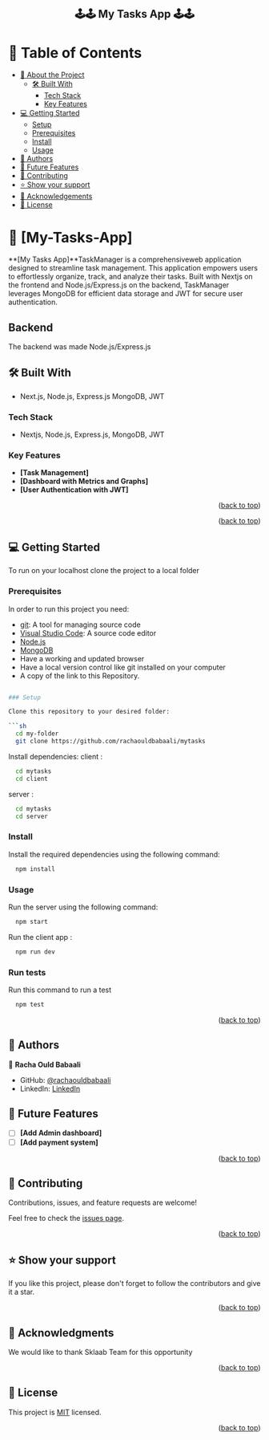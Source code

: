 <div align="center">
  <h2><b>🕹️🕹️ My Tasks App 🕹️🕹️</b></h2>

</div>

<a name="readme-top"></a>

<!-- TABLE OF CONTENTS -->

# 📗 Table of Contents

- [📖 About the Project](#about-project)
  - [🛠 Built With](#built-with)
    - [Tech Stack](#tech-stack)
    - [Key Features](#key-features)
- [💻 Getting Started](#getting-started)
  - [Setup](#setup)
  - [Prerequisites](#prerequisites)
  - [Install](#install)
  - [Usage](#usage)
- [👥 Authors](#authors)
- [🔭 Future Features](#future-features)
- [🤝 Contributing](#contributing)
- [⭐️ Show your support](#support)
- [🙏 Acknowledgements](#acknowledgements)
- [📝 License](#license)

<!-- PROJECT DESCRIPTION -->

# 📖 [My-Tasks-App] <a name="about-project"></a>

**[My Tasks App]**TaskManager is a comprehensiveweb application designed to streamline task management. This application empowers users to effortlessly organize, track, and analyze their tasks. Built with Nextjs on the frontend and Node.js/Express.js on the backend, TaskManager leverages MongoDB for efficient data storage and JWT for secure user authentication.

## Backend

The backend was made Node.js/Express.js 

## 🛠 Built With <a name="built-with"> </a>
- Next.js, Node.js, Express.js  MongoDB, JWT

### Tech Stack <a name="tech-stack"></a>

- Nextjs, Node.js, Express.js, MongoDB, JWT
<!-- Features -->

### Key Features <a name="key-features"></a>

- **[Task Management]**
- **[Dashboard with Metrics and Graphs]**
- **[User Authentication with JWT]**

<p align="right">(<a href="#readme-top">back to top</a>)</p>



<p align="right">(<a href="#readme-top">back to top</a>)</p>

<!-- GETTING STARTED -->

## 💻 Getting Started <a name="getting-started"></a>

To run on your localhost clone the project to a local folder

### Prerequisites

In order to run this project you need:

- [git](https://git-scm.com/downloads): A tool for managing source code
- [Visual Studio Code](https://code.visualstudio.com/): A source code editor
- [Node.js](https://nodejs.org/)
- [MongoDB](https://www.mongodb.com/try/download/community)
- Have a working and updated browser
- Have a local version control like git installed on your computer
- A copy of the link to this Repository.

````sh

### Setup

Clone this repository to your desired folder:

```sh
  cd my-folder
  git clone https://github.com/rachaouldbabaali/mytasks
````

Install dependencies:
client :

```sh
  cd mytasks
  cd client 
```

server :

```sh
  cd mytasks
  cd server 
```

### Install

Install the required dependencies using the following command:

```sh
  npm install
```

### Usage

Run the server using the following command:

```sh
  npm start
```
Run the client app :
```sh
  npm run dev
```

### Run tests

Run this command to run a test

```sh
  npm test
```

<p align="right">(<a href="#readme-top">back to top</a>)</p>

<!-- AUTHORS -->

## 👥 Authors <a name="authors"></a>

👤 **Racha Ould Babaali**

- GitHub: [@rachaouldbabaali](https://github.com/rachaouldbabaali)
- LinkedIn: [LinkedIn](https://www.linkedin.com/in/rachaouldbabaali/)


## 🔭 Future Features <a name="future-features"></a>

- [ ] **[Add Admin dashboard]**
- [ ] **[Add payment system]**

<p align="right">(<a href="#readme-top">back to top</a>)</p>

<!-- CONTRIBUTING -->

## 🤝 Contributing <a name="contributing"></a>

Contributions, issues, and feature requests are welcome!

Feel free to check the [issues page](../../issues/).

<p align="right">(<a href="#readme-top">back to top</a>)</p>

<!-- SUPPORT -->

## ⭐️ Show your support <a name="support"></a>

If you like this project, please don't forget to follow the contributors and give it a star.

<p align="right">(<a href="#readme-top">back to top</a>)</p>

<!-- ACKNOWLEDGEMENTS -->

## 🙏 Acknowledgments <a name="acknowledgements"></a>

We would like to thank Sklaab Team for this opportunity 

<p align="right">(<a href="#readme-top">back to top</a>)</p>

<!-- LICENSE -->

## 📝 License <a name="license"></a>

This project is [MIT](./LICENSE) licensed.

<p align="right">(<a href="#readme-top">back to top</a>)</p>
